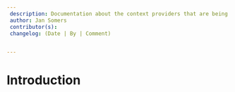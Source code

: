 ```yaml
---
 description: Documentation about the context providers that are being used in the application
 author: Jan Somers
 contributor(s): 
 changelog: (Date | By | Comment)


---
```


# Introduction
